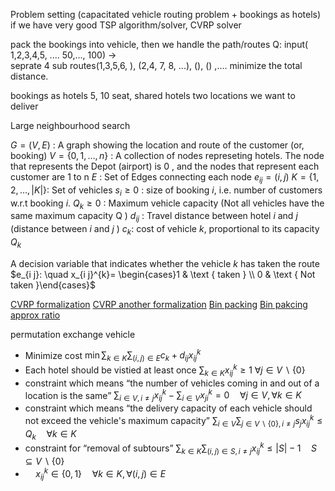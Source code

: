 Problem setting (capacitated vehicle routing problem + bookings as hotels)
if we have very good TSP algorithm/solver, CVRP solver

pack the bookings into vehicle, then we handle the path/routes
Q: input( 1,2,3,4,5, .... 50,..., 100) ->  
seprate 4 sub routes(1,3,5,6, ), (2,4, 7, 8, ...), (), () ,....
minimize the total distance.

bookings as hotels
5, 10 seat,  shared hotels two locations we want to deliver

Large neighbourhood search

$G=(V, E)$ : A graph showing the location and route of the customer (or, booking)
$V=\{0,1, \ldots, n\}$ : A collection of nodes represeting hotels. The node that represents the Depot (airport) is 0 , and the nodes that represent each customer are 1 to $\mathrm{n}$
$E$ : Set of Edges connecting each node $e_{i j}=(i, j)$
$K=\{1,2, \ldots,|K|\}:$ Set of vehicles
$s_{i} \geq 0$ : size of booking $i$, i.e. number of customers w.r.t booking $i$.
$Q_k \geq 0$ : Maximum vehicle capacity (Not all vehicles have the same maximum capacity $\mathrm{Q}$ )
$d_{i j}$ : Travel distance between hotel $i$ and $j$ (distance between $i$ and $j$ )
$c_k$: cost of vehicle $k$, proportional to its capacity $Q_k$

A decision variable that indicates whether the vehicle $k$ has taken the route $e_{i j}:  \quad x_{i j}^{k}= \begin{cases}1 & \text { taken } \\ 0 & \text { Not taken }\end{cases}$

[CVRP formalization](https://how-to.aimms.com/Articles/332/332-Formulation-CVRP.html)
[CVRP another formalization](https://medium.com/jdsc-tech-blog/capacitated-vehicle-routing-problem-cvrp-with-python-pulp-and-google-maps-api-5a42dbb594c0)
[Bin packing](https://en.wikipedia.org/wiki/Bin_packing_problem)
[Bin pakcing approx ratio](https://www.researchgate.net/figure/1-Summary-of-heuristics-for-the-Bin-Packing-Problem_tbl1_265974871)


permutation
exchange
vehicle


+ Minimize cost
	$\min \sum_{k \in K} \sum_{(i, j) \in E} c_k + d_{i j} x_{i j}^{k}$
+ Each hotel should be vistied at least once
	$\sum_{k \in K} x_{i j}^{k}\geq 1$ $\forall j \in V \backslash\{0\}$
+ constraint which means “the number of vehicles coming in and out of a location is the same”
	$\sum_{i \in V, i \neq j} x_{i j}^{k}-\sum_{i \in V} x_{j i}^{k}=0 \quad \forall j \in V, \forall k \in K$
+ constraint which means “the delivery capacity of each vehicle should not exceed the vehicle's maximum capacity”
	$\sum_{i \in V} \sum_{j \in V \backslash\{0\}, i \neq j} s_{j} x_{i j}^{k} \leq Q_k \quad \forall k \in K$
+  constraint for “removal of subtours”
	$\sum_{k \in K} \sum_{(i, j) \in S, i \neq j} x_{i j}^{k} \leq|S|-1 \quad S \subseteq V \backslash\{0\}$
+ $\quad x_{i j}^{k} \in\{0,1\} \quad \forall k \in K, \forall(i, j) \in E$